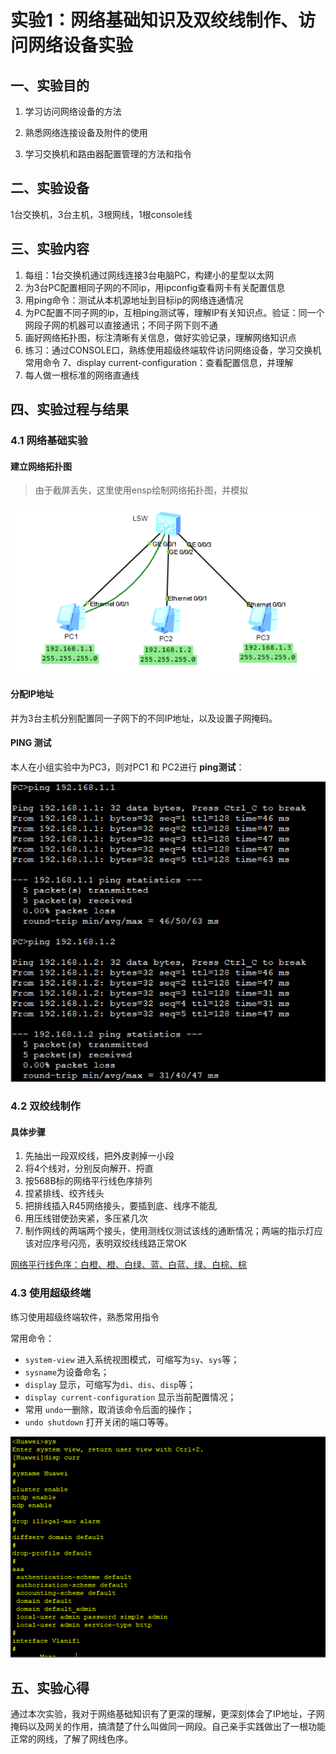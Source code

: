 # 实验1：网络基础知识及双绞线制作、访问网络设备实验

## 一、实验目的

1. 学习访问网络设备的方法

2. 熟悉网络连接设备及附件的使用

3. 学习交换机和路由器配置管理的方法和指令

## 二、实验设备

1台交换机，3台主机，3根网线，1根console线

## 三、实验内容

1. 每组：1台交换机通过网线连接3台电脑PC，构建小的星型以太网 
2. 为3台PC配置相同子网的不同ip，用ipconfig查看网卡有关配置信息 
3. 用ping命令：测试从本机源地址到目标ip的网络连通情况
4. 为PC配置不同子网的ip，互相ping测试等，理解IP有关知识点。验证：同一个网段子网的机器可以直接通讯；不同子网下则不通 
5. 画好网络拓扑图，标注清晰有关信息，做好实验记录，理解网络知识点
6. 练习：通过CONSOLE口，熟练使用超级终端软件访问网络设备，学习交换机常用命令 7、display current-configuration：查看配置信息，并理解
7. 每人做一根标准的网络直通线

## 四、实验过程与结果

### 4.1 网络基础实验

#### 建立网络拓扑图

> 由于截屏丢失，这里使用ensp绘制网络拓扑图，并模拟

![1-1](img/1-1.png)

#### 分配IP地址

并为3台主机分别配置同一子网下的不同IP地址，以及设置子网掩码。

#### PING 测试

本人在小组实验中为PC3，则对PC1 和 PC2进行 **ping测试**：

![1-2](img/1-2.png)

### 4.2 双绞线制作

#### 具体步骤

1. 先抽出一段双绞线，把外皮剥掉一小段
2. 将4个线对，分别反向解开、捋直
3. 按568B标的网络平行线色序排列
4. 捏紧排线、绞齐线头
5. 把排线插入R45网络接头，要插到底、线序不能乱
6. 用压线钳使劲夹紧，多压紧几次
7. 制作网线的两端两个接头，使用测线仪测试该线的通断情况；两端的指示灯应该对应序号闪亮，表明双绞线线路正常OK

<u>网络平行线色序：白橙、橙、白绿、蓝、白蓝、绿、白棕、棕</u>

### 4.3 使用超级终端

练习使用超级终端软件，熟悉常用指令

常用命令：

- `system-view` 进入系统视图模式，可缩写为`sy`、`sys`等；
- `sysname`为设备命名；
- `display` 显示，可缩写为`di`、`dis`、`disp`等；
- `display current-configuration` 显示当前配置情况；
- 常用 `undo`一删除，取消该命令后面的操作；
- `undo shutdown` 打开关闭的端口等等。

![1-3](img/1-3.png)

## 五、实验心得

通过本次实验，我对于网络基础知识有了更深的理解，更深刻体会了IP地址，子网掩码以及网关的作用，搞清楚了什么叫做同一网段。自己亲手实践做出了一根功能正常的网线，了解了网线色序。